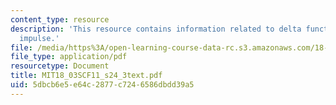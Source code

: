 ```yaml
---
content_type: resource
description: 'This resource contains information related to delta functions: unit
  impulse.'
file: /media/https%3A/open-learning-course-data-rc.s3.amazonaws.com/18-03sc-differential-equations-fall-2011/5dbcb6e5e64c2877c7246586dbdd39a5_MIT18_03SCF11_s24_3text.pdf
file_type: application/pdf
resourcetype: Document
title: MIT18_03SCF11_s24_3text.pdf
uid: 5dbcb6e5-e64c-2877-c724-6586dbdd39a5
---
```

